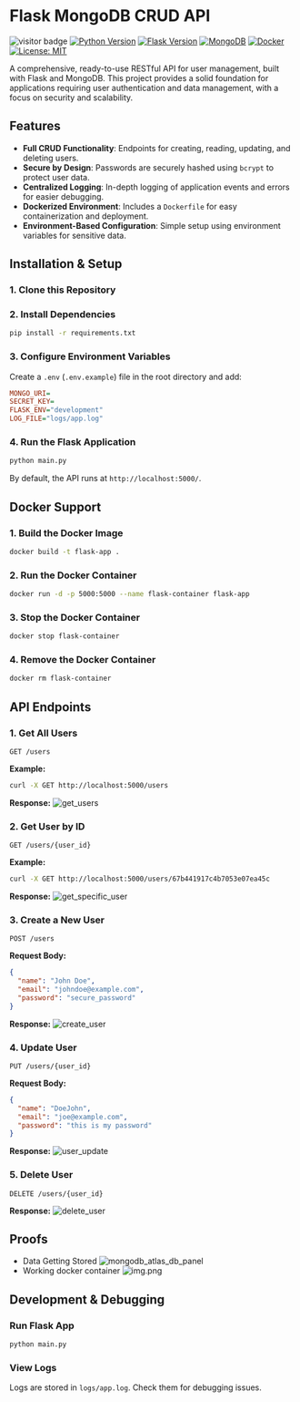 # Flask MongoDB CRUD API

![visitor badge](https://visitor-badge.laobi.icu/badge?page_id=https://github.com/whoisjayd/flask-mongodb-crud-api)
[![Python Version](https://img.shields.io/badge/python-3.x-brightgreen.svg)](https://python.org)
[![Flask Version](https://img.shields.io/badge/flask-2.x-blue.svg)](https://flask.palletsprojects.com/)
[![MongoDB](https://img.shields.io/badge/MongoDB-4.4+-green.svg)](https://www.mongodb.com/)
[![Docker](https://img.shields.io/badge/docker-supported-blue.svg)](https://www.docker.com/)
[![License: MIT](https://img.shields.io/badge/License-MIT-yellow.svg)](https://opensource.org/licenses/MIT)

A comprehensive, ready-to-use RESTful API for user management, built with Flask and MongoDB. This project provides a solid foundation for applications requiring user authentication and data management, with a focus on security and scalability.

## Features

- **Full CRUD Functionality**: Endpoints for creating, reading, updating, and deleting users.
- **Secure by Design**: Passwords are securely hashed using `bcrypt` to protect user data.
- **Centralized Logging**: In-depth logging of application events and errors for easier debugging.
- **Dockerized Environment**: Includes a `Dockerfile` for easy containerization and deployment.
- **Environment-Based Configuration**: Simple setup using environment variables for sensitive data.


## Installation & Setup

### 1. Clone this Repository

### 2. Install Dependencies
```sh
pip install -r requirements.txt
```

### 3. Configure Environment Variables
Create a `.env` (`.env.example`) file in the root directory and add:
```ini
MONGO_URI=
SECRET_KEY=
FLASK_ENV="development"
LOG_FILE="logs/app.log"
```

### 4. Run the Flask Application
```sh
python main.py
```
By default, the API runs at `http://localhost:5000/`.



## Docker Support

### 1. Build the Docker Image
```sh
docker build -t flask-app .
```

### 2. Run the Docker Container
```sh
docker run -d -p 5000:5000 --name flask-container flask-app
```

### 3. Stop the Docker Container
```sh
docker stop flask-container
```

### 4. Remove the Docker Container
```sh
docker rm flask-container
```

## API Endpoints

### 1. Get All Users
```http
GET /users
```
**Example:**
```sh
curl -X GET http://localhost:5000/users
```
**Response:**
![get_users](assets/get_users.png)

### 2. Get User by ID
```http
GET /users/{user_id}
```
**Example:**
```sh
curl -X GET http://localhost:5000/users/67b441917c4b7053e07ea45c
```
**Response:**
![get_specific_user](assets/get_specific_user.png)

### 3. Create a New User
```http
POST /users
```
**Request Body:**
```json
{
  "name": "John Doe",
  "email": "johndoe@example.com",
  "password": "secure_password"
}
```
**Response:**
![create_user](assets/create_user.png)

### 4. Update User
```http
PUT /users/{user_id}
```
**Request Body:**
```json
{
  "name": "DoeJohn",
  "email": "joe@example.com",
  "password": "this is my password"
}
```
**Response:**
![user_update](assets/user_update.png)

### 5. Delete User
```http
DELETE /users/{user_id}
```
**Response:**
![delete_user](assets/delete_user.png)



## Proofs
- Data Getting Stored
![mongodb_atlas_db_panel](assets/mongodb_atlas_db_panel.png)
- Working docker container
![img.png](assets/working_docker_container.png)
## Development & Debugging
### Run Flask App
```sh
python main.py
```
### View Logs
Logs are stored in `logs/app.log`. Check them for debugging issues.
